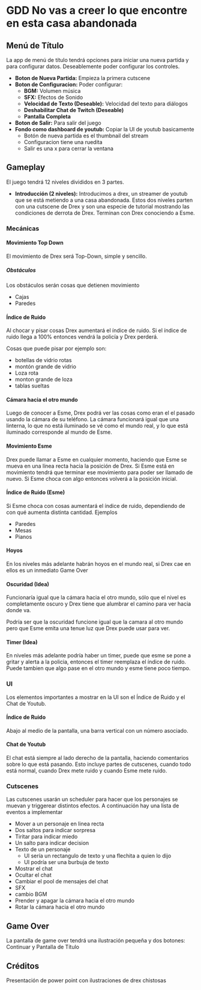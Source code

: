 # GDD No vas a creer lo que encontre en esta casa abandonada



## Menú de Título

La app de menú de título tendrá opciones para iniciar una nueva partida y para configurar datos. Deseablemente poder configurar los controles.

* **Boton de Nueva Partida:** Empieza la primera cutscene
* **Boton de Configuracion:** Poder configurar:
  * **BGM:** Volumen música
  * **SFX:** Efectos de Sonido
  * **Velocidad de Texto (Deseable):** Velocidad del texto para diálogos
  * **Deshabilitar Chat de Twitch (Deseable)**
  * **Pantalla Completa**
* **Boton de Salir:** Para salir del juego
* **Fondo como dashboard de youtub:** Copiar la UI de youtub basicamente
  * Botón de nueva partida es el thumbnail del stream
  * Configuracion tiene una ruedita
  *  Salir es una x para cerrar la ventana

## Gameplay

El juego tendrá 12 niveles divididos en 3 partes.

* **Introducción (2 niveles):** Introducimos a drex, un  streamer de youtub que se está metiendo a una casa abandonada. Estos dos niveles parten con una cutscene de Drex y son una especie de tutorial mostrando las condiciones de derrota de Drex. Terminan con Drex conociendo a Esme.

### Mecánicas

#### Movimiento Top Down

El movimiento de Drex será Top-Down, simple y sencillo.

##### Obstáculos

Los obstáculos serán cosas que detienen movimiento

* Cajas
* Paredes

#### Índice de Ruido

Al chocar y pisar cosas Drex aumentará el índice de ruido. Si el índice de ruido llega a 100% entonces vendrá la policía y Drex perderá.

Cosas que puede pisar por ejemplo son:

* botellas de vidrio rotas
* montón grande de vidrio
* Loza rota
* monton grande de loza
* tablas sueltas

#### Cámara hacia el otro mundo

Luego de conocer a Esme, Drex podrá ver las cosas como eran el el pasado usando la cámara de su teléfono. La cámara funcionará igual que una linterna, lo que no está iluminado se vé como el mundo real, y lo que está iluminado corresponde al mundo de Esme.

#### Movimiento Esme

Drex puede llamar a Esme en cualquier momento, haciendo que Esme se mueva en una línea recta hacia la posición de Drex. Si Esme está en movimiento tendrá que terminar ese movimiento para poder ser llamado de nuevo. Si Esme choca con algo entonces volverá a la posición inicial.

#### Índice de Ruido (Esme)

Si Esme choca con cosas aumentará el índice de ruido, dependiendo de con qué aumenta distinta cantidad. Ejemplos

* Paredes
* Mesas
* Pianos

#### Hoyos

En los niveles más adelante habrán hoyos en el mundo real, si Drex cae en ellos es un inmediato Game Over

#### Oscuridad (Idea)

Funcionaría igual que la cámara hacia el otro mundo, sólo que el nivel es completamente oscuro y Drex tiene que alumbrar el camino para ver hacia donde va.

Podría ser que la oscuridad funcione igual que la camara al otro mundo pero que Esme emita una tenue luz que Drex puede usar para ver.

#### Timer (Idea)

En niveles más adelante podría haber un timer, puede que esme se pone a gritar y alerta a la policia, entonces el timer reemplaza el índice de ruido. Puede tambien que algo pase en el otro mundo y esme tiene poco tiempo.

### UI

Los elementos importantes a mostrar en la UI son el Índice de Ruido y el Chat de Youtub.

#### Índice de Ruido

Abajo al medio de la pantalla, una barra vertical con un número asociado.

#### Chat de Youtub

El chat está siempre al lado derecho de la pantalla, haciendo comentarios sobre lo que está pasando. Esto incluye partes de cutscenes, cuando todo está normal, cuando Drex mete ruido y cuando Esme mete ruido.

### Cutscenes

Las cutscenes usarán un scheduler para hacer que los personajes se muevan y triggerear distintos efectos. A continuación hay una lista de eventos a implementar

* Mover a un personaje en linea recta
* Dos saltos para indicar sorpresa
* Tiritar para indicar miedo
* Un salto para indicar decision
* Texto de un personaje
  * UI sería un rectangulo de texto y una flechita a quien lo dijo
  * UI podría ser una burbuja de texto
* Mostrar el chat
* Ocultar el chat
* Cambiar el pool de mensajes del chat
* SFX
* cambio BGM
* Prender y apagar la cámara hacia el otro mundo
* Rotar la cámara hacia el otro mundo

## Game Over

La pantalla de game over tendrá una ilustración pequeña y dos botones: Continuar y Pantalla de Título

## Créditos

Presentación de power point con ilustraciones de drex chistosas
